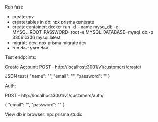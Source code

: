 Run fast:

- create env
- create tables in db: npx prisma generate
- create container: docker run -d --name mysql_db -e MYSQL_ROOT_PASSWORD=root -e MYSQL_DATABASE=mysql_db -p 3306:3306 mysql:latest
- migrate dev: npx prisma migrate dev
- run dev: yarn dev

Test endpoints: 

Create Account: 
POST - http://localhost:3001/v1/customers/create/

JSON test
{
"name": "",
"email": "",
"password": ""
}

Auth:

POST - http://localhost:3001/v1/customers/auth/

{
"email": "",
"password": ""
}

View db in browser:
npx prisma studio
